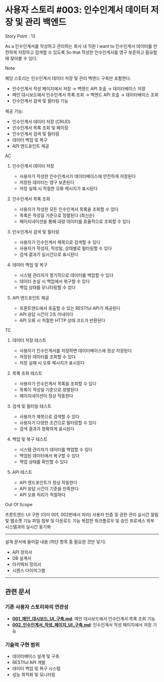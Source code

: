 # 사용자 스토리 #003: 인수인계서 데이터 저장 및 관리 백엔드

Story Point : 13

As a 인수인계서를 작성하고 관리하는 회사 내 직원
I want to 인수인계서 데이터를 안전하게 저장하고 검색할 수 있도록
So that 작성한 인수인계서를 영구 보존하고 필요할 때 찾아볼 수 있다.

Note

해당 스토리는 인수인계서 데이터 저장 및 관리 백엔드 구축만 포함한다.
- 인수인계서 작성 페이지에서 저장 → 백엔드 API 호출 → 데이터베이스 저장
- 메인 대시보드에서 인수인계서 목록 조회 → 백엔드 API 호출 → 데이터베이스 조회
- 인수인계서 검색 및 필터링 기능

제공 기능:
- 인수인계서 데이터 저장 (CRUD)
- 인수인계서 목록 조회 및 페이징
- 인수인계서 검색 및 필터링
- 데이터 백업 및 복구
- API 엔드포인트 제공

AC

1. 인수인계서 데이터 저장
   - 사용자가 작성한 인수인계서가 데이터베이스에 안전하게 저장된다
   - 저장된 데이터는 영구 보존된다
   - 저장 실패 시 적절한 오류 메시지가 표시된다

2. 인수인계서 목록 조회
   - 사용자가 작성한 모든 인수인계서 목록을 조회할 수 있다
   - 목록은 작성일 기준으로 정렬된다 (최신순)
   - 페이지네이션을 통해 대량 데이터를 효율적으로 조회할 수 있다

3. 인수인계서 검색 및 필터링
   - 사용자가 인수인계서 제목으로 검색할 수 있다
   - 사용자가 작성자, 작성일, 상태별로 필터링할 수 있다
   - 검색 결과가 실시간으로 표시된다

4. 데이터 백업 및 복구
   - 시스템 관리자가 정기적으로 데이터를 백업할 수 있다
   - 데이터 손실 시 백업에서 복구할 수 있다
   - 백업 상태를 모니터링할 수 있다

5. API 엔드포인트 제공
   - 프론트엔드에서 호출할 수 있는 RESTful API가 제공된다
   - API 응답 시간이 2초 이내이다
   - API 오류 시 적절한 HTTP 상태 코드가 반환된다

TC

1. 데이터 저장 테스트
   - 사용자가 인수인계서를 저장하면 데이터베이스에 정상 저장된다
   - 저장된 데이터를 조회할 수 있다
   - 저장 실패 시 오류 메시지가 표시된다

2. 목록 조회 테스트
   - 사용자가 인수인계서 목록을 조회할 수 있다
   - 목록이 작성일 기준으로 정렬된다
   - 페이지네이션이 정상 작동한다

3. 검색 및 필터링 테스트
   - 사용자가 제목으로 검색할 수 있다
   - 사용자가 다양한 조건으로 필터링할 수 있다
   - 검색 결과가 정확하게 표시된다

4. 백업 및 복구 테스트
   - 시스템 관리자가 데이터를 백업할 수 있다
   - 백업된 데이터에서 복구할 수 있다
   - 백업 상태를 확인할 수 있다

5. API 테스트
   - API 엔드포인트가 정상 작동한다
   - API 응답 시간이 기준을 만족한다
   - API 오류 처리가 적절하다

Out Of Scope

프론트엔드 UI 구현 (이미 001, 002번에서 처리)
사용자 인증 및 권한 관리
실시간 알림 및 웹소켓 기능
파일 첨부 및 다운로드 기능
복잡한 워크플로우 및 승인 프로세스
외부 시스템과의 실시간 동기화

-------------------

설계 문서에 들어갈 내용 (하단 항목 중 필요한 것만 넣기)
- API 정의서
- DB 설계서
- 아키텍처 정의서
- 시퀀스 다이어그램

---

## 관련 문서

### **기존 사용자 스토리와의 연관성**
- **[001_메인_대시보드_UI_구축.md](./001_메인_대시보드_UI_구축.md)**: 메인 대시보드에서 인수인계서 목록 조회 기능
- **[002_인수인계서_작성_페이지_UI_구축.md](./002_인수인계서_작성_페이지_UI_구축.md)**: 인수인계서 작성 페이지에서 저장 기능

### **기술적 구현 범위**
- 데이터베이스 설계 및 구축
- RESTful API 개발
- 데이터 백업 및 복구 시스템
- 성능 최적화 및 모니터링

